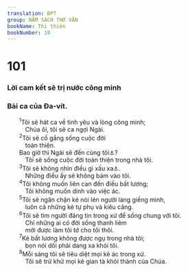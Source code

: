 ```yaml
---
translation: BPT
group: NĂM SÁCH THƠ VĂN
bookName: Thi thiên 
bookNumber: 19
---
```


<div class="title"><h1>101</h1><h3>Lời cam kết sẽ trị nước công minh</h3><h3>Bài ca của Đa-vít.</h3></div>
<span class="verse thi_101_1">  <sup>1</sup>Tôi sẽ hát ca về tình yêu và lòng công minh;<br/>   Chúa ôi, tôi sẽ ca ngợi Ngài.<br/></span>
<span class="verse thi_101_2">  <sup>2</sup>Tôi sẽ cố gắng sống cuộc đời<br/>   toàn thiện.<br/>  Bao giờ thì Ngài sẽ đến cùng tôi<a data-toggle="tooltip" data-placement="bottom" title="Còn có nghĩa “Khi nào thì đời toàn thiện sẽ đến với tôi.”">⚓</a>?<br/>   Tôi sẽ sống cuộc đời toàn thiện trong nhà tôi.<br/></span>
<span class="verse thi_101_3">  <sup>3</sup>Tôi sẽ không nhìn điều gì xấu xa<a data-toggle="tooltip" data-placement="bottom" title="Hay “hình tượng.”">⚓</a>.<br/>   Những điều ấy sẽ không bám vào tôi.<br/></span>
<span class="verse thi_101_4">  <sup>4</sup>Tôi không muốn liên can đến điều bất lương;<br/>   Tôi không muốn dính vào việc ác.<br/></span>
<span class="verse thi_101_5">  <sup>5</sup>Tôi sẽ ngăn chận kẻ nói lén người láng giềng mình,<br/>   luôn cả những kẻ tự phụ và kiêu căng.<br/></span>
<span class="verse thi_101_6">  <sup>6</sup>Tôi sẽ tìm người đáng tin trong xứ để sống chung với tôi.<br/>   Chỉ những ai có đời sống thanh liêm<br/>   mới được làm tôi tớ cho tôi thôi.<br/></span>
<span class="verse thi_101_7">  <sup>7</sup>Kẻ bất lương không được ngụ trong nhà tôi;<br/>   bọn nói dối phải dang xa khỏi tôi.<br/></span>
<span class="verse thi_101_8">  <sup>8</sup>Mỗi sáng tôi sẽ tiêu diệt mọi kẻ ác trong xứ.<br/>   Tôi sẽ trừ khử mọi kẻ gian tà khỏi thành của Chúa.<br/></span>
